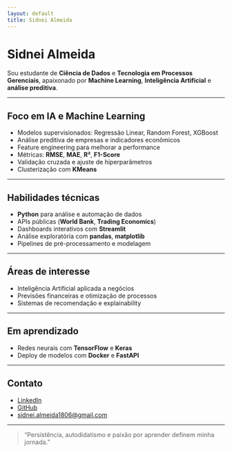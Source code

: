 ```yaml
---
layout: default
title: Sidnei Almeida
---
```


# Sidnei Almeida

Sou estudante de **Ciência de Dados** e **Tecnologia em Processos Gerenciais**, apaixonado por **Machine Learning**, **Inteligência Artificial** e **análise preditiva**.

---

## Foco em IA e Machine Learning

- Modelos supervisionados: Regressão Linear, Random Forest, XGBoost
- Análise preditiva de empresas e indicadores econômicos
- Feature engineering para melhorar a performance
- Métricas: **RMSE**, **MAE**, **R²**, **F1-Score**
- Validação cruzada e ajuste de hiperparâmetros
- Clusterização com **KMeans**

---

## Habilidades técnicas

- **Python** para análise e automação de dados
- APIs públicas (**World Bank**, **Trading Economics**)
- Dashboards interativos com **Streamlit**
- Análise exploratória com **pandas**, **matplotlib**
- Pipelines de pré-processamento e modelagem

---

## Áreas de interesse

- Inteligência Artificial aplicada a negócios
- Previsões financeiras e otimização de processos
- Sistemas de recomendação e explainability

---

## Em aprendizado

- Redes neurais com **TensorFlow** e **Keras**
- Deploy de modelos com **Docker** e **FastAPI**

---

## Contato

- [LinkedIn](https://linkedin.com/in/saaelmeida93)
- [GitHub](https://github.com/sidalmeida)
- [sidnei.almeida1806@gmail.com](mailto:sidnei.almeida1806@gmail.com)
---

> “Persistência, autodidatismo e paixão por aprender definem minha jornada.”
